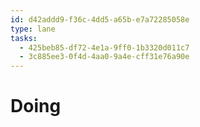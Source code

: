 ```yaml
---
id: d42addd9-f36c-4dd5-a65b-e7a72285058e
type: lane
tasks:
  - 425beb85-df72-4e1a-9ff0-1b3320d011c7
  - 3c885ee3-0f4d-4aa0-9a4e-cff31e76a90e
---
```


# Doing
